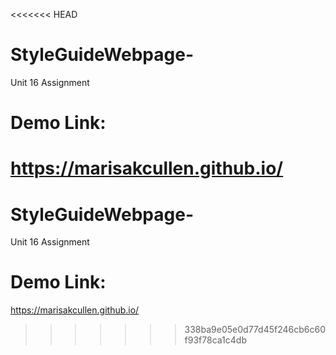 <<<<<<< HEAD
# StyleGuideWebpage-
Unit 16 Assignment 

# Demo Link:
https://marisakcullen.github.io/
=======
# StyleGuideWebpage-
Unit 16 Assignment 

# Demo Link:
https://marisakcullen.github.io/
>>>>>>> 338ba9e05e0d77d45f246cb6c60f93f78ca1c4db
